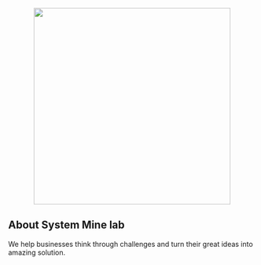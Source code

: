 <p align="center"><a href="https://systemminelab.com/" target="_blank"><img src="https://systemminelab.com/assets/images/resources/sysmine.png" width="400"></a></p>

## About System Mine lab

We help businesses think through challenges and turn their great ideas into amazing solution.




